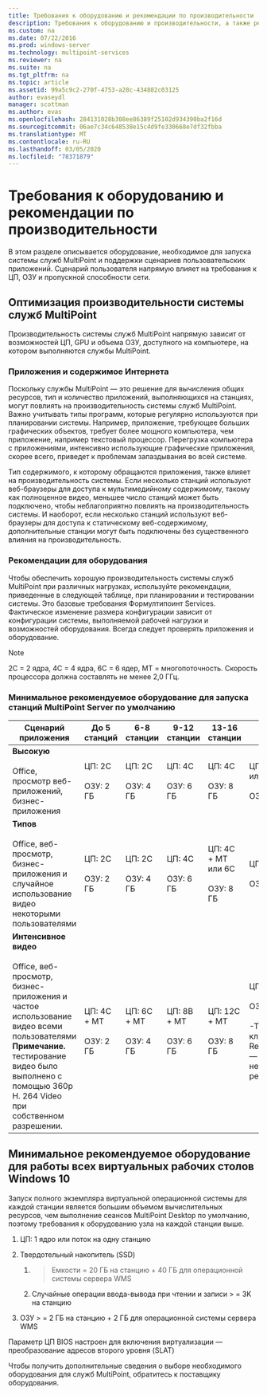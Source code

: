 ```yaml
---
title: Требования к оборудованию и рекомендации по производительности
description: Требования к оборудованию и производительности, а также рекомендации для служб MultiPoint
ms.custom: na
ms.date: 07/22/2016
ms.prod: windows-server
ms.technology: multipoint-services
ms.reviewer: na
ms.suite: na
ms.tgt_pltfrm: na
ms.topic: article
ms.assetid: 99a5c9c2-270f-4753-a28c-434882c03125
author: evaseydl
manager: scottman
ms.author: evas
ms.openlocfilehash: 284131028b308ee86389f25102d934390ba2f16d
ms.sourcegitcommit: 06ae7c34c648538e15c4d9fe330668e7df32fbba
ms.translationtype: MT
ms.contentlocale: ru-RU
ms.lasthandoff: 03/05/2020
ms.locfileid: "78371879"
---
```

# <a name="hardware-requirements-and-performance-recommendations"></a>Требования к оборудованию и рекомендации по производительности
В этом разделе описывается оборудование, необходимое для запуска системы служб MultiPoint и поддержки сценариев пользовательских приложений. Сценарий пользователя напрямую влияет на требования к ЦП, ОЗУ и пропускной способности сети.  

## <a name="optimize-multipoint-services-system-performance"></a>Оптимизация производительности системы служб MultiPoint  
Производительность системы служб MultiPoint напрямую зависит от возможностей ЦП, GPU и объема ОЗУ, доступного на компьютере, на котором выполняются службы MultiPoint.  
  
### <a name="applications-and-internet-content"></a>Приложения и содержимое Интернета  
Поскольку службы MultiPoint — это решение для вычисления общих ресурсов, тип и количество приложений, выполняющихся на станциях, могут повлиять на производительность системы служб MultiPoint. Важно учитывать типы программ, которые регулярно используются при планировании системы. Например, приложение, требующее больших графических объектов, требует более мощного компьютера, чем приложение, например текстовый процессор. Перегрузка компьютера с приложениями, интенсивно использующие графические приложения, скорее всего, приведет к проблемам запаздывания во всей системе.  
  
Тип содержимого, к которому обращаются приложения, также влияет на производительность системы. Если несколько станций используют веб-браузеры для доступа к мультимедийному содержимому, такому как полноценное видео, меньшее число станций может быть подключено, чтобы неблагоприятно повлиять на производительность системы. И наоборот, если несколько станций используют веб-браузеры для доступа к статическому веб-содержимому, дополнительные станции могут быть подключены без существенного влияния на производительность.  
  
### <a name="hardware-recommendations"></a>Рекомендации для оборудования  
Чтобы обеспечить хорошую производительность системы служб MultiPoint при различных нагрузках, используйте рекомендации, приведенные в следующей таблице, при планировании и тестировании системы. Это базовые требования Формултипоинт Services. Фактическое изменение размера конфигурации зависит от конфигурации системы, выполняемой рабочей нагрузки и возможностей оборудования. Всегда следует проверять приложения и оборудование.  
  
> [!NOTE]  
> 2C = 2 ядра, 4C = 4 ядра, 6C = 6 ядер, MT = многопоточность. Скорость процессора должна составлять не менее 2,0 ГГц.  
  
### <a name="minimum-recommended-hardware-for-running-default-multipoint-server-stations"></a>Минимальное рекомендуемое оборудование для запуска станций MultiPoint Server по умолчанию  
  
|Сценарий приложения|До 5 станций|6-8 станции|9-12 станции|13-16 станции|17-20 станции|21-24 станции|  
|------------------------|----------------------|-------------------|------------------|-------------------|-------------------|-----------------|  
|**Высокую**<br /><br />Office, просмотр веб-приложений, бизнес-приложения|ЦП: 2C<br /><br />ОЗУ: 2 ГБ|ЦП: 2C<br /><br />ОЗУ: 4 ГБ|ЦП: 4C<br /><br />ОЗУ: 6 ГБ|ЦП: 4C<br /><br />ОЗУ: 8 ГБ|ЦП: 4C + MT или 6C<br /><br />ОЗУ: 10 ГБ| ЦП: 6C + MT<br /><br />ОЗУ: 12 ГБ|
|**Типов**<br /><br />Office, веб-просмотр, бизнес-приложения и случайное использование видео некоторыми пользователями|ЦП: 2C<br /><br />ОЗУ: 2 ГБ|ЦП: 2C<br /><br />ОЗУ: 4 ГБ|ЦП: 4C<br /><br />ОЗУ: 6 ГБ|ЦП: 4C + MT или 6C<br /><br />ОЗУ: 8 ГБ|ЦП: 6C + MT<br /><br />ОЗУ: 10 ГБ| ЦП: 6C + MT<br /><br />ОЗУ: 12 ГБ| 
|**Интенсивное видео**<br /><br />Office, веб-просмотр, бизнес-приложения и частое использование видео всеми пользователями **Примечание.** тестирование видео было выполнено с помощью 360p H. 264 Video при собственном разрешении.|ЦП: 4C + MT<br /><br />ОЗУ: 2 ГБ|ЦП: 6C + MT<br /><br />ОЗУ: 4 ГБ|ЦП: 8В + MT<br /><br />ОЗУ: 6 ГБ|ЦП: 12C + MT<br /><br />ОЗУ: 8 ГБ|ЦП: 16C + MT<br /><br />ОЗУ: 10 ГБ<br /><br />-Тонкий клиент: RemoteFX<br />— Видео USB не рекомендуется| ЦП: 20C + MT<br /><br />ОЗУ: 12 ГБ<br /><br />-Тонкий клиент: RemoteFX<br />— Видео USB не рекомендуется|   
  
## <a name="minimum-recommended-hardware-for-running-full-windows-10-virtual-desktops"></a>Минимальное рекомендуемое оборудование для работы всех виртуальных рабочих столов Windows 10  
Запуск полного экземпляра виртуальной операционной системы для каждой станции является большим объемом вычислительных ресурсов, чем выполнение сеансов MultiPoint Desktop по умолчанию, поэтому требования к оборудованию узла на каждой станции выше.  
  
1.  ЦП: 1 ядро или поток на одну станцию  
  
2.  Твердотельный накопитель (SSD)  
  
    1.  > Емкости = 20 ГБ на станцию + 40 ГБ для операционной системы сервера WMS  
  
    2.  Случайные операции ввода-вывода при чтении и записи > = 3K на станцию  
  
3.  ОЗУ > = 2 ГБ на станцию + 2 ГБ для операционной системы сервера WMS  
  
Параметр ЦП BIOS настроен для включения виртуализации — преобразование адресов второго уровня (SLAT)  
  
Чтобы получить дополнительные сведения о выборе необходимого оборудования для служб MultiPoint, обратитесь к поставщику оборудования.  